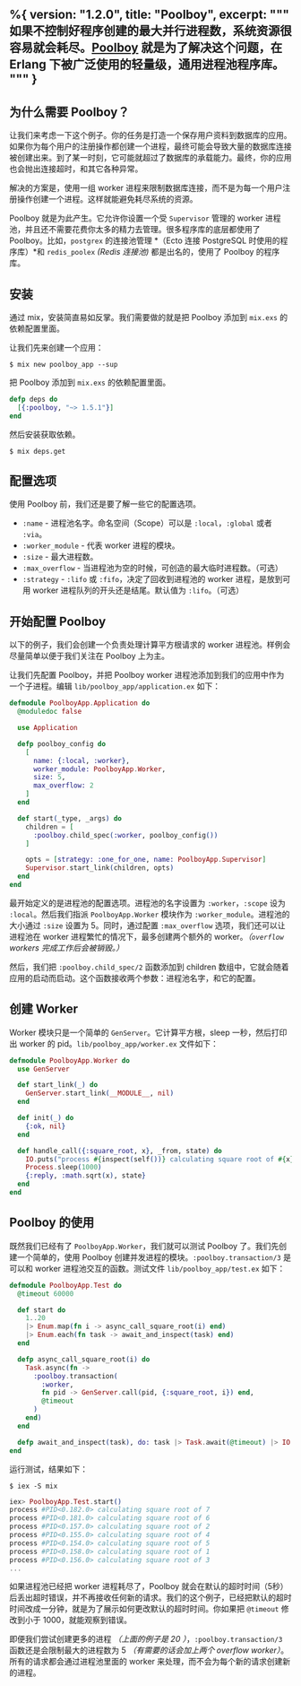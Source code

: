 %{
  version: "1.2.0",
  title: "Poolboy",
  excerpt: """
  如果不控制好程序创建的最大并行进程数，系统资源很容易就会耗尽。[Poolboy](https://github.com/devinus/poolboy) 就是为了解决这个问题，在 Erlang 下被广泛使用的轻量级，通用进程池程序库。
  """
}
---

## 为什么需要 Poolboy？

让我们来考虑一下这个例子。你的任务是打造一个保存用户资料到数据库的应用。如果你为每个用户的注册操作都创建一个进程，最终可能会导致大量的数据库连接被创建出来。到了某一时刻，它可能就超过了数据库的承载能力。最终，你的应用也会抛出连接超时，和其它各种异常。

解决的方案是，使用一组 worker 进程来限制数据库连接，而不是为每一个用户注册操作创建一个进程。这样就能避免耗尽系统的资源。

Poolboy 就是为此产生。它允许你设置一个受 `Supervisor` 管理的 worker 进程池，并且还不需要花费你太多的精力去管理。很多程序库的底层都使用了 Poolboy。比如，`postgrex` 的连接池管理 *（Ecto 连接 PostgreSQL 时使用的程序库）*和 `redis_poolex` *(Redis 连接池)* 都是出名的，使用了 Poolboy 的程序库。

## 安装

通过 mix，安装简直易如反掌。我们需要做的就是把 Poolboy 添加到 `mix.exs` 的依赖配置里面。

让我们先来创建一个应用：

```shell
$ mix new poolboy_app --sup
```

把 Poolboy 添加到 `mix.exs` 的依赖配置里面。

```elixir
defp deps do
  [{:poolboy, "~> 1.5.1"}]
end
```

然后安装获取依赖。

```shell
$ mix deps.get
```

## 配置选项

使用 Poolboy 前，我们还是要了解一些它的配置选项。

* `:name` - 进程池名字。命名空间（Scope）可以是 `:local`，`:global` 或者 `:via`。
* `:worker_module` - 代表 worker 进程的模块。
* `:size` - 最大进程数。
* `:max_overflow` - 当进程池为空的时候，可创造的最大临时进程数。（可选）
* `:strategy` - `:lifo` 或 `:fifo`，决定了回收到进程池的 worker 进程，是放到可用 worker 进程队列的开头还是结尾。默认值为 `:lifo`。（可选）

## 开始配置 Poolboy

以下的例子，我们会创建一个负责处理计算平方根请求的 worker 进程池。样例会尽量简单以便于我们关注在 Poolboy 上为主。

让我们先配置 Poolboy，并把 Poolboy worker 进程池添加到我们的应用中作为一个子进程。编辑 `lib/poolboy_app/application.ex` 如下：

```elixir
defmodule PoolboyApp.Application do
  @moduledoc false

  use Application

  defp poolboy_config do
    [
      name: {:local, :worker},
      worker_module: PoolboyApp.Worker,
      size: 5,
      max_overflow: 2
    ]
  end

  def start(_type, _args) do
    children = [
      :poolboy.child_spec(:worker, poolboy_config())
    ]

    opts = [strategy: :one_for_one, name: PoolboyApp.Supervisor]
    Supervisor.start_link(children, opts)
  end
end
```

最开始定义的是进程池的配置选项。进程池的名字设置为 `:worker`，`:scope` 设为 `:local`。然后我们指派 `PoolboyApp.Worker` 模块作为 `:worker_module`。进程池的大小通过 `:size` 设置为 5。同时，通过配置 `:max_overflow` 选项，我们还可以让进程池在 worker 进程繁忙的情况下，最多创建两个额外的 worker。*（`overflow` workers 完成工作后会被销毁。）*

然后，我们把 `:poolboy.child_spec/2` 函数添加到 children 数组中，它就会随着应用的启动而启动。这个函数接收两个参数：进程池名字，和它的配置。


## 创建 Worker

Worker 模块只是一个简单的 `GenServer`。它计算平方根，sleep 一秒，然后打印出 worker 的 pid。`lib/poolboy_app/worker.ex` 文件如下：

```elixir
defmodule PoolboyApp.Worker do
  use GenServer

  def start_link(_) do
    GenServer.start_link(__MODULE__, nil)
  end

  def init(_) do
    {:ok, nil}
  end

  def handle_call({:square_root, x}, _from, state) do
    IO.puts("process #{inspect(self())} calculating square root of #{x}")
    Process.sleep(1000)
    {:reply, :math.sqrt(x), state}
  end
end
```

## Poolboy 的使用

既然我们已经有了 `PoolboyApp.Worker`，我们就可以测试 Poolboy 了。我们先创建一个简单的，使用 Poolboy 创建并发进程的模块。`:poolboy.transaction/3` 是可以和 worker 进程池交互的函数。测试文件 `lib/poolboy_app/test.ex` 如下：

```elixir
defmodule PoolboyApp.Test do
  @timeout 60000

  def start do
    1..20
    |> Enum.map(fn i -> async_call_square_root(i) end)
    |> Enum.each(fn task -> await_and_inspect(task) end)
  end

  defp async_call_square_root(i) do
    Task.async(fn ->
      :poolboy.transaction(
        :worker,
        fn pid -> GenServer.call(pid, {:square_root, i}) end,
        @timeout
      )
    end)
  end

  defp await_and_inspect(task), do: task |> Task.await(@timeout) |> IO.inspect()
end
```

运行测试，结果如下：

```shell
$ iex -S mix
```

```elixir
iex> PoolboyApp.Test.start()
process #PID<0.182.0> calculating square root of 7
process #PID<0.181.0> calculating square root of 6
process #PID<0.157.0> calculating square root of 2
process #PID<0.155.0> calculating square root of 4
process #PID<0.154.0> calculating square root of 5
process #PID<0.158.0> calculating square root of 1
process #PID<0.156.0> calculating square root of 3
...
```

如果进程池已经把 worker 进程耗尽了，Poolboy 就会在默认的超时时间（5秒）后丢出超时错误，并不再接收任何新的请求。我们的这个例子，已经把默认的超时时间改成一分钟，就是为了展示如何更改默认的超时时间。你如果把 `@timeout` 修改到小于 1000，就能观察到错误。

即便我们尝试创建更多的进程 *（上面的例子是 20 ）*，`:poolboy.transaction/3` 函数还是会限制最大的进程数为 5 *（有需要的话会加上两个 overflow worker）*。所有的请求都会通过进程池里面的 worker 来处理，而不会为每个新的请求创建新的进程。
